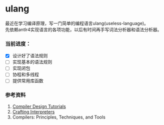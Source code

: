 # ulang
最近在学习编译原理，写一门简单的编程语言ulang(useless-language)。   
先依赖antlr4实现语言的各项功能，以后有时间再手写词法分析器和语法分析器。   

### 当前进度：   
- [x] 设计好了语法规则  
- [ ] 实现基本的语法规则  
- [ ] 实现闭包 
- [ ] 协程和多线程
- [ ] 提供常用库函数  

### 参考资料 
1. [Compiler Design Tutorials](https://www.geeksforgeeks.org/compiler-design-tutorials/) 
2. [Crafting Interpreters](http://craftinginterpreters.com/contents.html) 
3. Compilers: Principles, Techniques, and Tools 
